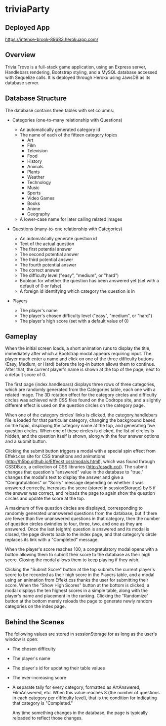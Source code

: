 # triviaParty

## Deployed App

https://intense-brook-89683.herokuapp.com/

## Overview

Trivia Trove is a full-stack game application, using an Express server, Handlebars rendering, Bootstrap styling, and a MySQL database accessed with Sequelize calls. It is deployed through Heroku using JawsDB as its database server.

## Database Structure

The database contains three tables with set columns: 

* Categories (one-to-many relationship with Questions)

    * An automatically generated category id
    * The name of each of the fifteen category topics
        * Art
        * Film
        * Television
        * Food
        * History
        * Animals
        * Plants
        * Weather
        * Technology
        * Music
        * Sports
        * Video Games
        * Books
        * Anime
        * Geography
    * A lower-case name for later calling related images

* Questions (many-to-one relationship with Categories)

    * An automatically generate question id
    * Text of the actual question
    * The first potential answer
    * The second potential answer
    * The third potential answer
    * The fourth potential answer
    * The correct answer
    * The difficulty level ("easy", "medium", or "hard")
    * Boolean for whether the question has been answered yet (set with a default of 0 or false)
    * A foreign id identifying which category the question is in

* Players

    * The player's name
    * The player's chosen difficulty level ("easy", "medium", or "hard")
    * The player's high score (set with a default value of 0)

## Gameplay

When the initial screen loads, a short animation runs to display the title, immediately after which a Bootstrap modal appears requiring input. The player much enter a name and click on one of the three difficulty buttons (Easy, Medium, or Hard) before the log-in button allows them to continue. After that, the current player's name is shown at the top of the page, next to a default score of 0.

The first page (index.handlebars) displays three rows of three categories, which are randomly generated from the Categories table, each one with a related image. The 3D rotation effect for the category circles and difficulty circles was achieved with CSS files found on the Codrops site, and a slightly different effect is used on the question circles on the category page.

When one of the category circles' links is clicked, the category.handlebars file is loaded for that particular category, changing the background based on the topic, displaying the category name at the top, and generating five question circles. When one of these circles is clicked, the list of circles is hidden, and the question itself is shown, along with the four answer options and a submit button.

Clicking the submit button triggers a modal with a special spin effect from Effekt.css site for CSS transitions and animations (http://h5bp.github.io/Effeckt.css/modals.html), which was found through CSSDB.co, a collection of CSS libraries (http://cssdb.co/). The submit changes that question's "answered" value in the database to "true," changes the modal's text to display the answer and give a "Congratulations" or "Sorry" message depending on whether it was answered correctly, increases the score (stored in sessionStorage) by 5 if the answer was correct, and reloads the page to again show the question circles and update the score at the top.

A maximum of five question circles are displayed, corresponding to randomly generated unanswered questions from the database, but if there are fewer than five unanswered questions in that category, then the number of question circles dwindles to four, three, two, and one as they are answered. Once the last (eighth) question is answered and its modal is closed, the page diverts back to the index page, and that category's circle replaces its link with a "Completed" message.

When the player's score reaches 100, a congratulatory modal opens with a button allowing them to submit their score to the database as their high score. Closing the modal allows them to keep playing if they wish.

Clicking the "Submit Score" button at the top submits the current player's score to be recorded as their high score in the Players table, and a modal using an animation from Effekt.css thanks the user for submitting their score. When the "Show High Scores" button at the bottom is clicked, a modal displays the ten highest scores in a simple table, along with the player's name and placement in the ranking. Clicking the "Randomize" button at the bottom merely reloads the page to generate newly random categories on the index page.

## Behind the Scenes

The following values are stored in sessionStorage for as long as the user's window is open:

* The chosen difficulty
* The player's name
* The player's id for updating their table values
* The ever-increasing score
* A separate tally for every category, formatted as ArtAnswered, FilmAnswered, etc.
  When this value reaches 8 (the number of questions in each category per difficulty level), that is the condition for indicating that category is "Completed."

  Any time something changes in the database, the page is typically reloaded to reflect those changes.

